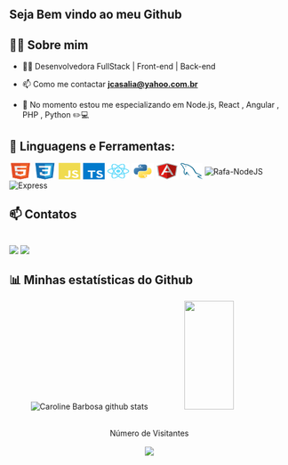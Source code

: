 ## Seja Bem vindo ao meu Github

## 🙋‍♀️ Sobre mim

- 👨‍💻 Desenvolvedora FullStack | Front-end | Back-end

- 📫 Como me contactar **jcasalia@yahoo.com.br**

- 🌱 No momento estou me especializando em Node.js, React , Angular , PHP , Python ✏️💻

## 🚀 Linguagens e Ferramentas:

<div style="display: inline-block" align="left">
  <img align="center" alt="Rafa-HTML" height="30" width="40" src="https://raw.githubusercontent.com/devicons/devicon/master/icons/html5/html5-original.svg">
  <img align="center" alt="Rafa-CSS" height="30" width="40" src="https://raw.githubusercontent.com/devicons/devicon/master/icons/css3/css3-original.svg">
  <img align="center" alt="Rafa-Js" height="30" width="40" src="https://raw.githubusercontent.com/devicons/devicon/master/icons/javascript/javascript-plain.svg">
  <img align="center" alt="Rafa-Ts" height="30" width="40" src="https://raw.githubusercontent.com/devicons/devicon/master/icons/typescript/typescript-plain.svg">
  <img align="center" alt="Rafa-React" height="30" width="40" src="https://raw.githubusercontent.com/devicons/devicon/master/icons/react/react-original.svg">

  <img align="center" alt="Rafa-Python" height="30" width="40" src="https://raw.githubusercontent.com/devicons/devicon/master/icons/python/python-original.svg">
<img align="center" alt="Rafa-React" height="30" width="40" src="https://raw.githubusercontent.com/devicons/devicon/master/icons/angularjs/angularjs-original.svg">
<img align="center" alt="Rafa-NodeJS" height="30" width="40" src="https://raw.githubusercontent.com/devicons/devicon/master/icons/mysql/mysql-original.svg">
 <img align="center" alt="Rafa-NodeJS" height="50" width="60"  src="https://img.icons8.com/color/48/000000/nodejs.png"/>

<img align="center" alt="Express" height="30" width="30" src="https://cdn.jsdelivr.net/gh/devicons/devicon/icons/express/express-original.svg">
</div>

## 📫 Contatos

<div style="display: inline-block" ></br>
  <a href="https://www.linkedin.com/in/jaquelinecasali" target="_blank"><img src="https://img.shields.io/badge/-LinkedIn-%230077B5?style=for-the-badge&logo=linkedin&logoColor=white" target="_blank"></a> 
  <a href = "mailto:jacquelinecasalia@gmail.com"> <img src="https://img.shields.io/badge/-Gmail-%23333?style=for-the-badge&logo=gmail&logoColor=white" target="_blank"></a>

</div>

## 📊 Minhas estatísticas do Github

   <div align="center" >  
  <img width="55%" height="195px" src="https://github-readme-stats.vercel.app/api?username=JacquelineCasali&show_icons=true&count_private=true&hide_border=true&title_color=ADFF2F&icon_color=00FFFF&text_color=c9d1d9&bg_color=000000" alt="Caroline Barbosa github stats" /> 
  
  <img width="42%" height="195px" src="https://github-readme-stats.vercel.app/api/top-langs/?username=JacquelineCasali&langs_count=8&count_private=true&layout=compact&theme=react&hide_border=true&bg_color=0D1117" />
   
</div>
<br><p align="center">Número de Visitantes</p>  
<p align="center"><img align="center" src="https://profile-counter.glitch.me/{JacquelineCasali}/count.svg" /></p> 
<br>
</div>

